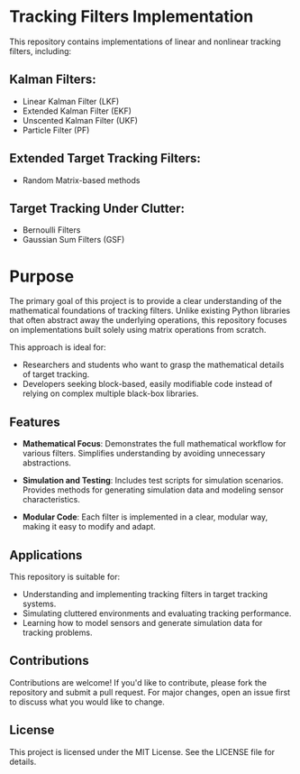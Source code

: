 # Tracking Filters Implementation
This repository contains implementations of linear and nonlinear tracking filters, including:

## Kalman Filters:
- Linear Kalman Filter (LKF)
- Extended Kalman Filter (EKF)
- Unscented Kalman Filter (UKF)
- Particle Filter (PF)

## Extended Target Tracking Filters:
- Random Matrix-based methods

## Target Tracking Under Clutter:
- Bernoulli Filters
- Gaussian Sum Filters (GSF)

# Purpose
The primary goal of this project is to provide a clear understanding of the mathematical foundations of tracking filters. Unlike existing Python libraries that often abstract away the underlying operations, this repository focuses on implementations built solely using matrix operations from scratch.

This approach is ideal for:

- Researchers and students who want to grasp the mathematical details of target tracking.
- Developers seeking block-based, easily modifiable code instead of relying on complex multiple black-box libraries.

## Features
- **Mathematical Focus**:
  Demonstrates the full mathematical workflow for various filters.
  Simplifies understanding by avoiding unnecessary abstractions.

- **Simulation and Testing**:
Includes test scripts for simulation scenarios.
Provides methods for generating simulation data and modeling sensor characteristics.

- **Modular Code**:
Each filter is implemented in a clear, modular way, making it easy to modify and adapt.

## Applications
This repository is suitable for:
- Understanding and implementing tracking filters in target tracking systems.
- Simulating cluttered environments and evaluating tracking performance.
- Learning how to model sensors and generate simulation data for tracking problems.

## Contributions
Contributions are welcome! If you'd like to contribute, please fork the repository and submit a pull request. For major changes, open an issue first to discuss what you would like to change.

## License
This project is licensed under the MIT License. See the LICENSE file for details.
